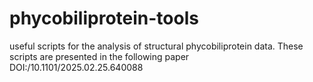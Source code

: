 # phycobiliprotein-tools
useful scripts for the analysis of structural phycobiliprotein data.
These scripts are presented in the following paper DOI:/10.1101/2025.02.25.640088

